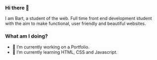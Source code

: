 ### Hi there 👋
I am Bart, a student of the web. 
Full time front end development student with the aim to make functional, user friendly and beautiful websites. 

### What am I doing? 
- 🔭 I’m currently working on a Portfolio.
- 🌱 I’m currently learning HTML, CSS and Javascript.
<!--
**Barvand/Barvand** is a ✨ _special_ ✨ repository because its `README.md` (this file) appears on your GitHub profile.

Here are some ideas to get you started:

- 🔭 I’m currently working on ...
- 🌱 I’m currently learning ...
- 👯 I’m looking to collaborate on ...
- 🤔 I’m looking for help with ...
- 💬 Ask me about ...
- 📫 How to reach me: ...
- 😄 Pronouns: ...
- ⚡ Fun fact: ...
-->
